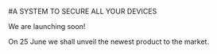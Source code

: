 #A SYSTEM TO SECURE ALL YOUR DEVICES

We are launching soon!

On 25 June we shall unveil the newest product to the market.
